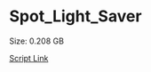 # Spot_Light_Saver

Size: 0.208 GB

[Script Link](https://github.com/liuyal/Archive/blob/master/Python/Utilities/Miscellaneous/spotlight_saver.py)